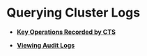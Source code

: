 # Querying Cluster Logs<a name="css_01_0049"></a>

-   **[Key Operations Recorded by CTS](key-operations-recorded-by-cts.md)**  

-   **[Viewing Audit Logs](viewing-audit-logs.md)**  


